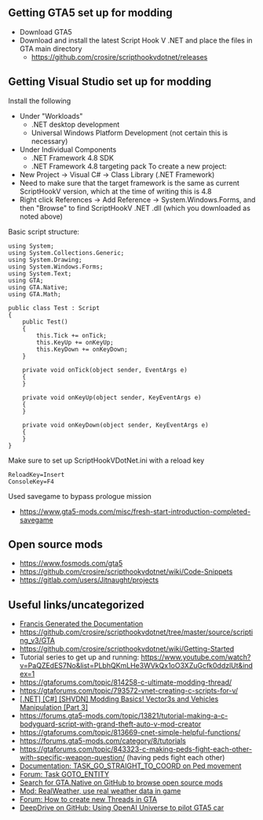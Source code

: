## Getting GTA5 set up for modding
+ Download GTA5
+ Download and install the latest Script Hook V .NET and place the files in GTA main directory
  + https://github.com/crosire/scripthookvdotnet/releases
  
## Getting Visual Studio set up for modding
Install the following
+ Under "Workloads"
  + .NET desktop development
  + Universal Windows Platform Development (not certain this is necessary)
+ Under Individual Components
  + .NET Framework 4.8 SDK
  + .NET Framework 4.8 targeting pack
To create a new project:
+ New Project -> Visual C# -> Class Library (.NET Framework)
+ Need to make sure that the target framework is the same as current ScriptHookV version, which at the time of writing this is 4.8
+ Right click References -> Add Reference -> System.Windows.Forms, and then "Browse" to find ScriptHookV .NET .dll (which you downloaded as noted above)

Basic script structure:
```
using System;
using System.Collections.Generic;
using System.Drawing;
using System.Windows.Forms;
using System.Text;
using GTA;
using GTA.Native;
using GTA.Math;

public class Test : Script
{
    public Test()
    {
        this.Tick += onTick;
        this.KeyUp += onKeyUp;
        this.KeyDown += onKeyDown;
    }

    private void onTick(object sender, EventArgs e)
    {
    }

    private void onKeyUp(object sender, KeyEventArgs e)
    {
    }

    private void onKeyDown(object sender, KeyEventArgs e)
    {
    }
}
```
Make sure to set up ScriptHookVDotNet.ini with a reload key
```
ReloadKey=Insert
ConsoleKey=F4 
```

Used savegame to bypass prologue mission
+ https://www.gta5-mods.com/misc/fresh-start-introduction-completed-savegame
  
 
## Open source mods
+ https://www.fosmods.com/gta5
+ https://github.com/crosire/scripthookvdotnet/wiki/Code-Snippets
+ https://gitlab.com/users/Jitnaught/projects

## Useful links/uncategorized
+ [Francis Generated the Documentation](https://frnsys.com/misc/gtav/)
+ https://github.com/crosire/scripthookvdotnet/tree/master/source/scripting_v3/GTA
+ https://github.com/crosire/scripthookvdotnet/wiki/Getting-Started
+ Tutorial series to get up and running: https://www.youtube.com/watch?v=PaQZEdES7No&list=PLbhQKmLHe3WVkQx1oO3XZuGcfk0ddzlUt&index=1
+ https://gtaforums.com/topic/814258-c-ultimate-modding-thread/
+ https://gtaforums.com/topic/793572-vnet-creating-c-scripts-for-v/
+ [[.NET] [C#] [SHVDN] Modding Basics! Vector3s and Vehicles Manipulation [Part 3]](https://forums.gta5-mods.com/topic/7113/net-c-shvdn-modding-basics-vector3s-and-vehicles-manipulation-part-3)
+ https://forums.gta5-mods.com/topic/13821/tutorial-making-a-c-bodyguard-script-with-grand-theft-auto-v-mod-creator
+ https://gtaforums.com/topic/813669-cnet-simple-helpful-functions/
+ https://forums.gta5-mods.com/category/8/tutorials
+ https://gtaforums.com/topic/843323-c-making-peds-fight-each-other-with-specific-weapon-question/ (having peds fight each other)
+ [Documentation: TASK_GO_STRAIGHT_TO_COORD on Ped movement](https://gtamods.com/wiki/TASK_GO_STRAIGHT_TO_COORD)
+ [Forum: Task GOTO_ENTITY](https://gtaforums.com/topic/807241-task_goto_entity-k9-script/)
+ [Search for GTA.Native on GitHub to browse open source mods](https://github.com/search?p=7&q=using+GTA.Native%3B&type=Code)
+ [Mod: RealWeather, use real weather data in game](https://gitlab.com/Jitnaught/RealWeather-GTA5/-/blob/master/RealWeather/script.cpp#L267)
+ [Forum: How to create new Threads in GTA](https://forums.gta5-mods.com/topic/28846/is-it-possible-to-create-new-threads-inside-a-gta5-script/5)
+ [DeepDrive on GitHub: Using OpenAI Universe to pilot GTA5 car](https://github.com/deepdrive/deepdrive)
